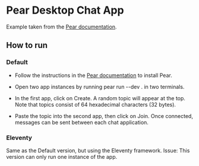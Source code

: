 # Pear Desktop Chat App

Example taken from the [Pear documentation](https://docs.pears.com/guides/making-a-pear-desktop-app).

## How to run

### Default

- Follow the instructions in the [Pear documentation](https://docs.pears.com/guides/getting-started) to install Pear.

- Open two app instances by running pear run --dev . in two terminals.

- In the first app, click on Create. A random topic will appear at the top. Note that topics consist of 64 hexadecimal characters (32 bytes).

- Paste the topic into the second app, then click on Join. Once connected, messages can be sent between each chat application.

### Eleventy

Same as the Default version, but using the Eleventy framework.
Issue: This version can only run one instance of the app.
